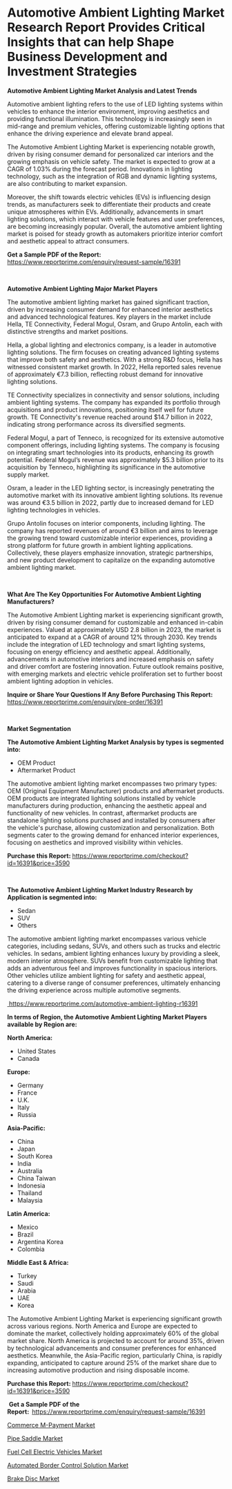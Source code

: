 <p><h1>Automotive Ambient Lighting Market Research Report Provides Critical Insights that can help Shape Business Development and Investment Strategies</h1></p><p><strong>Automotive Ambient Lighting Market Analysis and Latest Trends</strong></p>
<p><p>Automotive ambient lighting refers to the use of LED lighting systems within vehicles to enhance the interior environment, improving aesthetics and providing functional illumination. This technology is increasingly seen in mid-range and premium vehicles, offering customizable lighting options that enhance the driving experience and elevate brand appeal.</p><p>The Automotive Ambient Lighting Market is experiencing notable growth, driven by rising consumer demand for personalized car interiors and the growing emphasis on vehicle safety. The market is expected to grow at a CAGR of 1.03% during the forecast period. Innovations in lighting technology, such as the integration of RGB and dynamic lighting systems, are also contributing to market expansion.</p><p>Moreover, the shift towards electric vehicles (EVs) is influencing design trends, as manufacturers seek to differentiate their products and create unique atmospheres within EVs. Additionally, advancements in smart lighting solutions, which interact with vehicle features and user preferences, are becoming increasingly popular. Overall, the automotive ambient lighting market is poised for steady growth as automakers prioritize interior comfort and aesthetic appeal to attract consumers.</p></p>
<p><strong>Get a Sample PDF of the Report:&nbsp;</strong> <a href="https://www.reportprime.com/enquiry/request-sample/16391?utm_campaign=9&utm_medium=2&utm_source=Github&utm_content=ia&utm_term=27112024&utm_id=automotive-ambient-lighting">https://www.reportprime.com/enquiry/request-sample/16391</a></p>
<p>&nbsp;</p>
<p><strong>Automotive Ambient Lighting Major Market Players</strong></p>
<p><p>The automotive ambient lighting market has gained significant traction, driven by increasing consumer demand for enhanced interior aesthetics and advanced technological features. Key players in the market include Hella, TE Connectivity, Federal Mogul, Osram, and Grupo Antolin, each with distinctive strengths and market positions.</p><p>Hella, a global lighting and electronics company, is a leader in automotive lighting solutions. The firm focuses on creating advanced lighting systems that improve both safety and aesthetics. With a strong R&D focus, Hella has witnessed consistent market growth. In 2022, Hella reported sales revenue of approximately €7.3 billion, reflecting robust demand for innovative lighting solutions.</p><p>TE Connectivity specializes in connectivity and sensor solutions, including ambient lighting systems. The company has expanded its portfolio through acquisitions and product innovations, positioning itself well for future growth. TE Connectivity's revenue reached around $14.7 billion in 2022, indicating strong performance across its diversified segments.</p><p>Federal Mogul, a part of Tenneco, is recognized for its extensive automotive component offerings, including lighting systems. The company is focusing on integrating smart technologies into its products, enhancing its growth potential. Federal Mogul’s revenue was approximately $5.3 billion prior to its acquisition by Tenneco, highlighting its significance in the automotive supply market.</p><p>Osram, a leader in the LED lighting sector, is increasingly penetrating the automotive market with its innovative ambient lighting solutions. Its revenue was around €3.5 billion in 2022, partly due to increased demand for LED lighting technologies in vehicles.</p><p>Grupo Antolin focuses on interior components, including lighting. The company has reported revenues of around €3 billion and aims to leverage the growing trend toward customizable interior experiences, providing a strong platform for future growth in ambient lighting applications. Collectively, these players emphasize innovation, strategic partnerships, and new product development to capitalize on the expanding automotive ambient lighting market.</p></p>
<p>&nbsp;</p>
<p><strong>What Are The Key Opportunities For Automotive Ambient Lighting Manufacturers?</strong></p>
<p><p>The Automotive Ambient Lighting market is experiencing significant growth, driven by rising consumer demand for customizable and enhanced in-cabin experiences. Valued at approximately USD 2.8 billion in 2023, the market is anticipated to expand at a CAGR of around 12% through 2030. Key trends include the integration of LED technology and smart lighting systems, focusing on energy efficiency and aesthetic appeal. Additionally, advancements in automotive interiors and increased emphasis on safety and driver comfort are fostering innovation. Future outlook remains positive, with emerging markets and electric vehicle proliferation set to further boost ambient lighting adoption in vehicles.</p></p>
<p><strong>Inquire or Share Your Questions If Any Before Purchasing This Report:</strong> <a href="https://www.reportprime.com/enquiry/pre-order/16391?utm_campaign=9&utm_medium=2&utm_source=Github&utm_content=ia&utm_term=27112024&utm_id=automotive-ambient-lighting">https://www.reportprime.com/enquiry/pre-order/16391</a></p>
<p>&nbsp;</p>
<p><strong>Market Segmentation</strong></p>
<p><strong>The Automotive Ambient Lighting Market Analysis by types is segmented into:</strong></p>
<p><ul><li>OEM Product</li><li>Aftermarket Product</li></ul></p>
<p><p>The automotive ambient lighting market encompasses two primary types: OEM (Original Equipment Manufacturer) products and aftermarket products. OEM products are integrated lighting solutions installed by vehicle manufacturers during production, enhancing the aesthetic appeal and functionality of new vehicles. In contrast, aftermarket products are standalone lighting solutions purchased and installed by consumers after the vehicle's purchase, allowing customization and personalization. Both segments cater to the growing demand for enhanced interior experiences, focusing on aesthetics and improved visibility within vehicles.</p></p>
<p><strong>Purchase this Report:&nbsp;</strong><a href="https://www.reportprime.com/checkout?id=16391&price=3590&utm_campaign=9&utm_medium=2&utm_source=Github&utm_content=ia&utm_term=27112024&utm_id=automotive-ambient-lighting">https://www.reportprime.com/checkout?id=16391&price=3590</a></p>
<p>&nbsp;</p>
<p><strong>The Automotive Ambient Lighting Market Industry Research by Application is segmented into:</strong></p>
<p><ul><li>Sedan</li><li>SUV</li><li>Others</li></ul></p>
<p><p>The automotive ambient lighting market encompasses various vehicle categories, including sedans, SUVs, and others such as trucks and electric vehicles. In sedans, ambient lighting enhances luxury by providing a sleek, modern interior atmosphere. SUVs benefit from customizable lighting that adds an adventurous feel and improves functionality in spacious interiors. Other vehicles utilize ambient lighting for safety and aesthetic appeal, catering to a diverse range of consumer preferences, ultimately enhancing the driving experience across multiple automotive segments.</p></p>
<p><a href="https://www.reportprime.com/automotive-ambient-lighting-r16391?utm_campaign=9&utm_medium=2&utm_source=Github&utm_content=ia&utm_term=27112024&utm_id=automotive-ambient-lighting">&nbsp;https://www.reportprime.com/automotive-ambient-lighting-r16391</a></p>
<p><strong>In terms of Region, the Automotive Ambient Lighting Market Players available by Region are:</strong></p>
<p>
    <p> <strong> North America: </strong>
        <ul>
            <li>United States</li>
            <li>Canada</li>
        </ul>
        </p> 
    <p> <strong> Europe: </strong>
        <ul>
            <li>Germany</li>
            <li>France</li>
            <li>U.K.</li>
            <li>Italy</li>
            <li>Russia</li>
        </ul>
        </p> 
    <p> <strong> Asia-Pacific: </strong>
        <ul>
            <li>China</li>
            <li>Japan</li>
            <li>South Korea</li>
            <li>India</li>
            <li>Australia</li>
            <li>China Taiwan</li>
            <li>Indonesia</li>
            <li>Thailand</li>
            <li>Malaysia</li>
        </ul>
        </p> 
    <p> <strong> Latin America: </strong>
        <ul>
            <li>Mexico</li>
            <li>Brazil</li>
            <li>Argentina Korea</li>
            <li>Colombia</li>
        </ul>
        </p> 
    <p> <strong> Middle East & Africa: </strong>
        <ul>
            <li>Turkey</li>
            <li>Saudi</li>
            <li>Arabia</li>
            <li>UAE</li>
            <li>Korea</li>
        </ul>
    </p>
    </p>
<p><p>The Automotive Ambient Lighting Market is experiencing significant growth across various regions. North America and Europe are expected to dominate the market, collectively holding approximately 60% of the global market share. North America is projected to account for around 35%, driven by technological advancements and consumer preferences for enhanced aesthetics. Meanwhile, the Asia-Pacific region, particularly China, is rapidly expanding, anticipated to capture around 25% of the market share due to increasing automotive production and rising disposable income.</p></p>
<p><strong>Purchase this Report: </strong><a href="https://www.reportprime.com/checkout?id=16391&price=3590&utm_campaign=9&utm_medium=2&utm_source=Github&utm_content=ia&utm_term=27112024&utm_id=automotive-ambient-lighting">https://www.reportprime.com/checkout?id=16391&price=3590</a></p>
<p>&nbsp;<strong>Get a Sample PDF of the Report:&nbsp;&nbsp;</strong><a href="https://www.reportprime.com/enquiry/request-sample/16391?utm_campaign=9&utm_medium=2&utm_source=Github&utm_content=ia&utm_term=27112024&utm_id=automotive-ambient-lighting">https://www.reportprime.com/enquiry/request-sample/16391</a></p>
<p><strong></strong></p>
<p><p><a href="https://issuu.com/reportprime-2/docs/commerce-m-payment-market-size-2030_1b83c89745df22?utm_campaign=9&utm_medium=2&utm_source=Github&utm_content=ia&utm_term=27112024&utm_id=automotive-ambient-lighting">Commerce M-Payment Market</a></p><p><a href="https://www.linkedin.com/pulse/pipe-saddle-market-dynamics-application-types-emerging-f26qe?utm_campaign=9&utm_medium=2&utm_source=Github&utm_content=ia&utm_term=27112024&utm_id=automotive-ambient-lighting">Pipe Saddle Market</a></p><p><a href="https://github.com/marloy8/Market-Research-Report-List-6/blob/main/fuel-cell-electric-vehicles-market.md?utm_campaign=9&utm_medium=2&utm_source=Github&utm_content=ia&utm_term=27112024&utm_id=automotive-ambient-lighting">Fuel Cell Electric Vehicles Market</a></p><p><a href="https://issuu.com/reportprime-2/docs/automated-border-control-solution-m_ed3926764ca84a?utm_campaign=9&utm_medium=2&utm_source=Github&utm_content=ia&utm_term=27112024&utm_id=automotive-ambient-lighting">Automated Border Control Solution Market</a></p><p><a href="https://github.com/hgf64gh/Market-Research-Report-List-1/blob/main/brake-disc-market.md?utm_campaign=9&utm_medium=2&utm_source=Github&utm_content=ia&utm_term=27112024&utm_id=automotive-ambient-lighting">Brake Disc Market</a></p></p>